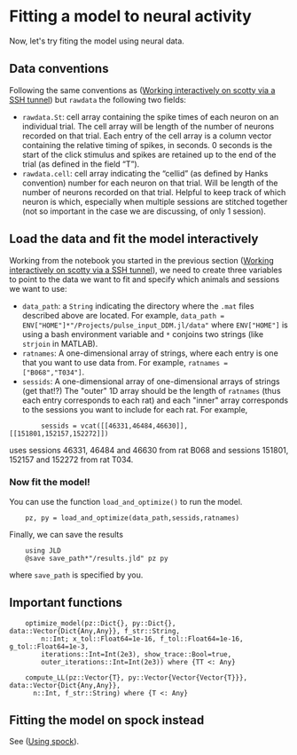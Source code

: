 # Fitting a model to neural activity

Now, let's try fiting the model using neural data.


## Data conventions

Following the same conventions as ([Working interactively on scotty via a SSH tunnel](@ref)) but `rawdata` the following two fields:

- `rawdata.St`: cell array containing the spike times of each neuron on an individual trial. The cell array will be length of the number of neurons recorded on that trial. Each entry of the cell array is a column vector containing the relative timing of spikes, in seconds. 0 seconds is the start of the click stimulus and spikes are retained up to the end of the trial (as defined in the field “T”).
- `rawdata.cell`: cell array indicating the “cellid” (as defined by Hanks convention) number for each neuron on that trial. Will be length of the number of neurons recorded on that trial. Helpful to keep track of which neuron is which, especially when multiple sessions are stitched together (not so important in the case we are discussing, of only 1 session).

## Load the data and fit the model interactively

Working from the notebook you started in the previous section ([Working interactively on scotty via a SSH tunnel](@ref)), we need to create three variables to point to the data we want to fit and specify which animals and sessions we want to use:

- `data_path`: a `String` indicating the directory where the `.mat` files described above are located. For example, `data_path = ENV["HOME"]*"/Projects/pulse_input_DDM.jl/data"` where `ENV["HOME"]` is using a bash environment variable and `*` conjoins two strings (like `strjoin` in MATLAB).
- `ratnames`: A one-dimensional array of strings, where each entry is one that you want to use data from. For example, `ratnames = ["B068","T034"]`.
- `sessids`: A one-dimensional array of one-dimensional arrays of strings (get that!?) The "outer" 1D array should be the length of `ratnames` (thus each entry corresponds to each rat) and each "inner" array corresponds to the sessions you want to include for each rat. For example,

```
        sessids = vcat([[46331,46484,46630]], [[151801,152157,152272]])
```

uses sessions 46331, 46484 and 46630 from rat B068 and sessions 151801, 152157 and 152272 from rat T034.

### Now fit the model!

You can use the function `load_and_optimize()` to run the model.

```
    pz, py = load_and_optimize(data_path,sessids,ratnames)
```

Finally, we can save the results

```
    using JLD
    @save save_path*"/results.jld" pz py
```

where `save_path` is specified by you.

## Important functions

```@docs
    optimize_model(pz::Dict{}, py::Dict{}, data::Vector{Dict{Any,Any}}, f_str::String,
        n::Int; x_tol::Float64=1e-16, f_tol::Float64=1e-16, g_tol::Float64=1e-3,
        iterations::Int=Int(2e3), show_trace::Bool=true,
        outer_iterations::Int=Int(2e3)) where {TT <: Any}

    compute_LL(pz::Vector{T}, py::Vector{Vector{Vector{T}}}, data::Vector{Dict{Any,Any}},
      n::Int, f_str::String) where {T <: Any}
```

## Fitting the model on spock instead

See ([Using spock](@ref)).
